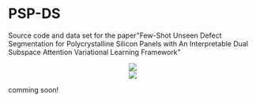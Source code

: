 # PSP-DS
Source code and data set for the paper"Few-Shot Unseen Defect Segmentation for Polycrystalline Silicon Panels with An Interpretable Dual Subspace Attention Variational Learning Framework"
<div align="center">
  <img src="https://github.com/hmyao22/GLCF/blob/main/Figure1.png">
</div>

<div align="center">
  <img src="https://github.com/hmyao22/GLCF/blob/main/Figure2.png">
</div>

comming soon!
